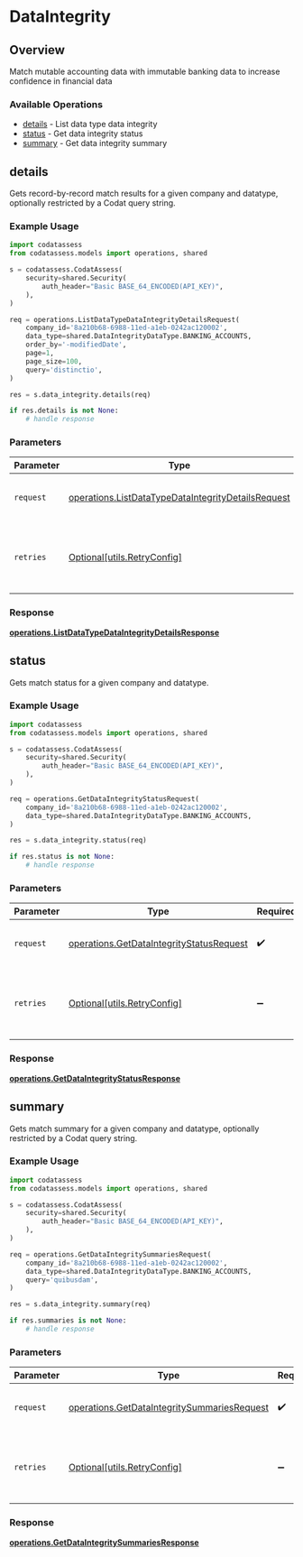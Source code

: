 # DataIntegrity

## Overview

Match mutable accounting data with immutable banking data to increase confidence in financial data

### Available Operations

* [details](#details) - List data type data integrity
* [status](#status) - Get data integrity status
* [summary](#summary) - Get data integrity summary

## details

Gets record-by-record match results for a given company and datatype, optionally restricted by a Codat query string.

### Example Usage

```python
import codatassess
from codatassess.models import operations, shared

s = codatassess.CodatAssess(
    security=shared.Security(
        auth_header="Basic BASE_64_ENCODED(API_KEY)",
    ),
)

req = operations.ListDataTypeDataIntegrityDetailsRequest(
    company_id='8a210b68-6988-11ed-a1eb-0242ac120002',
    data_type=shared.DataIntegrityDataType.BANKING_ACCOUNTS,
    order_by='-modifiedDate',
    page=1,
    page_size=100,
    query='distinctio',
)

res = s.data_integrity.details(req)

if res.details is not None:
    # handle response
```

### Parameters

| Parameter                                                                                                                | Type                                                                                                                     | Required                                                                                                                 | Description                                                                                                              |
| ------------------------------------------------------------------------------------------------------------------------ | ------------------------------------------------------------------------------------------------------------------------ | ------------------------------------------------------------------------------------------------------------------------ | ------------------------------------------------------------------------------------------------------------------------ |
| `request`                                                                                                                | [operations.ListDataTypeDataIntegrityDetailsRequest](../../models/operations/listdatatypedataintegritydetailsrequest.md) | :heavy_check_mark:                                                                                                       | The request object to use for the request.                                                                               |
| `retries`                                                                                                                | [Optional[utils.RetryConfig]](../../models/utils/retryconfig.md)                                                         | :heavy_minus_sign:                                                                                                       | Configuration to override the default retry behavior of the client.                                                      |


### Response

**[operations.ListDataTypeDataIntegrityDetailsResponse](../../models/operations/listdatatypedataintegritydetailsresponse.md)**


## status

Gets match status for a given company and datatype.

### Example Usage

```python
import codatassess
from codatassess.models import operations, shared

s = codatassess.CodatAssess(
    security=shared.Security(
        auth_header="Basic BASE_64_ENCODED(API_KEY)",
    ),
)

req = operations.GetDataIntegrityStatusRequest(
    company_id='8a210b68-6988-11ed-a1eb-0242ac120002',
    data_type=shared.DataIntegrityDataType.BANKING_ACCOUNTS,
)

res = s.data_integrity.status(req)

if res.status is not None:
    # handle response
```

### Parameters

| Parameter                                                                                            | Type                                                                                                 | Required                                                                                             | Description                                                                                          |
| ---------------------------------------------------------------------------------------------------- | ---------------------------------------------------------------------------------------------------- | ---------------------------------------------------------------------------------------------------- | ---------------------------------------------------------------------------------------------------- |
| `request`                                                                                            | [operations.GetDataIntegrityStatusRequest](../../models/operations/getdataintegritystatusrequest.md) | :heavy_check_mark:                                                                                   | The request object to use for the request.                                                           |
| `retries`                                                                                            | [Optional[utils.RetryConfig]](../../models/utils/retryconfig.md)                                     | :heavy_minus_sign:                                                                                   | Configuration to override the default retry behavior of the client.                                  |


### Response

**[operations.GetDataIntegrityStatusResponse](../../models/operations/getdataintegritystatusresponse.md)**


## summary

Gets match summary for a given company and datatype, optionally restricted by a Codat query string.

### Example Usage

```python
import codatassess
from codatassess.models import operations, shared

s = codatassess.CodatAssess(
    security=shared.Security(
        auth_header="Basic BASE_64_ENCODED(API_KEY)",
    ),
)

req = operations.GetDataIntegritySummariesRequest(
    company_id='8a210b68-6988-11ed-a1eb-0242ac120002',
    data_type=shared.DataIntegrityDataType.BANKING_ACCOUNTS,
    query='quibusdam',
)

res = s.data_integrity.summary(req)

if res.summaries is not None:
    # handle response
```

### Parameters

| Parameter                                                                                                  | Type                                                                                                       | Required                                                                                                   | Description                                                                                                |
| ---------------------------------------------------------------------------------------------------------- | ---------------------------------------------------------------------------------------------------------- | ---------------------------------------------------------------------------------------------------------- | ---------------------------------------------------------------------------------------------------------- |
| `request`                                                                                                  | [operations.GetDataIntegritySummariesRequest](../../models/operations/getdataintegritysummariesrequest.md) | :heavy_check_mark:                                                                                         | The request object to use for the request.                                                                 |
| `retries`                                                                                                  | [Optional[utils.RetryConfig]](../../models/utils/retryconfig.md)                                           | :heavy_minus_sign:                                                                                         | Configuration to override the default retry behavior of the client.                                        |


### Response

**[operations.GetDataIntegritySummariesResponse](../../models/operations/getdataintegritysummariesresponse.md)**

